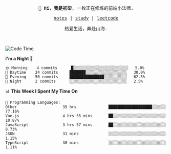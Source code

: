 <p align="center">
  <samp>
    <span><strong>👋 Hi，我是初柒</strong>,</span>
    <span>一枚正在修炼的前端小法师.</span>
  </samp>
</p>

<p align="center">
  <samp>
    <a href="https://www.wolai.com/dec-seven/wyPFvMTwAcD9muc6RMfThB">notes</a> |
    <a href="https://github.com/dec-seven/fe-study">study</a> |
    <a href="https://leetcode.cn/u/dec-seven/">leetcode</a>
  </samp>
</p>
<p align="center">
  <samp>
    <span>热爱生活，奔赴山海.</span>
  </samp>
</p>
<br>

<!--START_SECTION:waka-->
![Code Time](http://img.shields.io/badge/Code%20Time-249%20hrs%2059%20mins-blue)

**I'm a Night 🦉** 

```text
🌞 Morning    4 commits      █░░░░░░░░░░░░░░░░░░░░░░░░   5.0% 
🌆 Daytime    24 commits     ███████░░░░░░░░░░░░░░░░░░   30.0% 
🌃 Evening    50 commits     ███████████████░░░░░░░░░░   62.5% 
🌙 Night      2 commits      ░░░░░░░░░░░░░░░░░░░░░░░░░   2.5%

```


📊 **This Week I Spent My Time On** 

```text
💬 Programming Languages: 
Other                    35 hrs              ███████████████████░░░░░░   77.16% 
Vue.js                   4 hrs 55 mins       ██░░░░░░░░░░░░░░░░░░░░░░░   10.87% 
JavaScript               3 hrs 57 mins       ██░░░░░░░░░░░░░░░░░░░░░░░   8.73% 
JSON                     31 mins             ░░░░░░░░░░░░░░░░░░░░░░░░░   1.15% 
TypeScript               30 mins             ░░░░░░░░░░░░░░░░░░░░░░░░░   1.11%

```


<!--END_SECTION:waka-->

